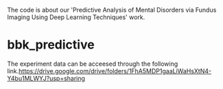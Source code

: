 The code is about our 'Predictive Analysis of Mental Disorders via Fundus Imaging Using Deep Learning Techniques' work.
# bbk_predictive
The experiment data can be acceesed through the following link.https://drive.google.com/drive/folders/1FhA5MDP1gaaLiWaHsXtN4-Y4bu1MLWYJ?usp=sharing

